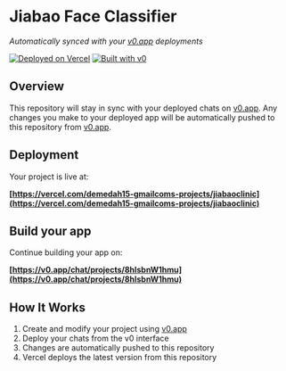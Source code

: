 # Jiabao Face Classifier

*Automatically synced with your [v0.app](https://v0.app) deployments*

[![Deployed on Vercel](https://img.shields.io/badge/Deployed%20on-Vercel-black?style=for-the-badge&logo=vercel)](https://vercel.com/demedah15-gmailcoms-projects/jiabaoclinic)
[![Built with v0](https://img.shields.io/badge/Built%20with-v0.app-black?style=for-the-badge)](https://v0.app/chat/projects/8hIsbnW1hmu)

## Overview

This repository will stay in sync with your deployed chats on [v0.app](https://v0.app).
Any changes you make to your deployed app will be automatically pushed to this repository from [v0.app](https://v0.app).

## Deployment

Your project is live at:

**[https://vercel.com/demedah15-gmailcoms-projects/jiabaoclinic](https://vercel.com/demedah15-gmailcoms-projects/jiabaoclinic)**

## Build your app

Continue building your app on:

**[https://v0.app/chat/projects/8hIsbnW1hmu](https://v0.app/chat/projects/8hIsbnW1hmu)**

## How It Works

1. Create and modify your project using [v0.app](https://v0.app)
2. Deploy your chats from the v0 interface
3. Changes are automatically pushed to this repository
4. Vercel deploys the latest version from this repository
